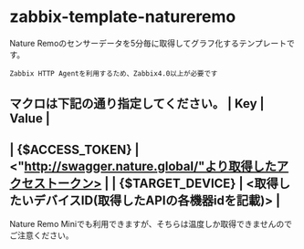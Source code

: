 # zabbix-template-natureremo

Nature Remoのセンサーデータを5分毎に取得してグラフ化するテンプレートです。

`Zabbix HTTP Agentを利用するため、Zabbix4.0以上が必要です`

マクロは下記の通り指定してください。
| Key | Value |
---
| {$ACCESS_TOKEN} | <"http://swagger.nature.global/"より取得したアクセストークン> |
| {$TARGET_DEVICE} | <取得したいデバイスID(取得したAPIの各機器idを記載)> |
---
Nature Remo Miniでも利用できますが、そちらは温度しか取得できませんのでご注意ください。
